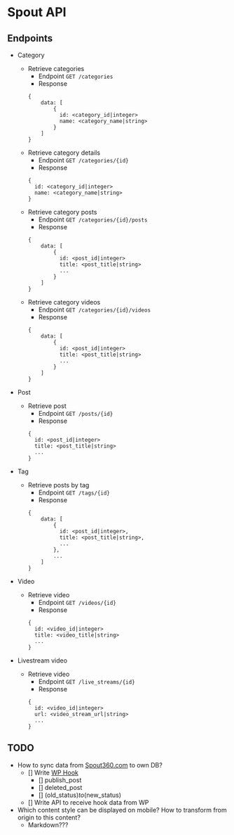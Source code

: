 # Spout API

## Endpoints

  - Category
    - Retrieve categories
      - Endpoint `GET /categories`
      - Response
      ```
      {
          data: [
              {
                id: <category_id|integer>
                name: <category_name|string>
              }
          ]
      }
      ```
    - Retrieve category details
      - Endpoint `GET /categories/{id}`
      - Response
      ```
      {
        id: <category_id|integer>
        name: <category_name|string>
      }
      ```
    - Retrieve category posts
      - Endpoint `GET /categories/{id}/posts`
      - Response
      ```
      {
          data: [
              {
                id: <post_id|integer>
                title: <post_title|string>
                ...
              }
          ]
      }
      ```
    - Retrieve category videos
      - Endpoint `GET /categories/{id}/videos`
      - Response
      ```
      {
          data: [
              {
                id: <post_id|integer>
                title: <post_title|string>
                ...
              }
          ]
      }
      ```

  - Post
    - Retrieve post
      - Endpoint `GET /posts/{id}`
      - Response
      ```
      {
        id: <post_id|integer>
        title: <post_title|string>
        ...
      }
      ```

  - Tag
    - Retrieve posts by tag
      - Endpoint `GET /tags/{id}`
      - Response
      ```
      {
          data: [
              {
                id: <post_id|integer>,
                title: <post_title|string>,
                ...
              },
              ...
          ]
      }
      ```

  - Video
    - Retrieve video
      - Endpoint `GET /videos/{id}`
      - Response
      ```
      {
        id: <video_id|integer>
        title: <video_title|string>
        ...
      }
      ```

  - Livestream video
    - Retrieve video
      - Endpoint `GET /live_streams/{id}`
      - Response
      ```
      {
        id: <video_id|integer>
        url: <video_stream_url|string>
        ...
      }
      ```


## TODO
  - How to sync data from [Spout360.com](https://spout360.com) to own DB?
    - [] Write [WP Hook](https://codex.wordpress.org/Plugin_API/Action_Reference)
      - [] publish_post
      - [] deleted_post
      - [] (old_status)_to_(new_status)
    - [] Write API to receive hook data from WP
  - Which content style can be displayed on mobile? How to transform from origin to this content?
    - Markdown???
